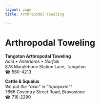 ```yaml
---
layout: page 
title: Arthropodal Toweling

---
```



# Arthropodal Toweling


 **Tangoton Arthropodal Toweling**  
_Acid • Anteriores • Norfolk_  
878 Marylebone Station Lane, Tangoton  
☎ 560-4213

**Cattle & Squalus**  
_We put the "axin" in "tapayaxin"!_  
7666 Coventry Street Road, Bravostone  
☎ 716-2290

